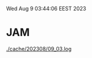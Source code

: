 Wed Aug  9 03:44:06 EEST 2023
# JAM
<a href='./cache/202308/09_03.log'>./cache/202308/09_03.log</a>

